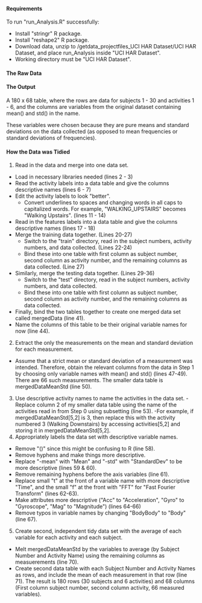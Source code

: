 #### Requirements

To run "run_Analysis.R" successfully:

* Install "stringr" R package.
* Install "reshape2" R package.
* Download data, unzip to /getdata_projectfiles_UCI HAR Dataset/UCI HAR Dataset,
and place run_Analysis inside "UCI HAR Dataset".
* Working directory must be "UCI HAR Dataset".

#### The Raw Data



#### The Output

A 180 x 68 table, where the rows are data for subjects 1 - 30 and activities 1 - 6, and the columns are variables from the original dataset containing mean() and std() in the name.

These variables were chosen because they are pure means and standard deviations on the data collected (as opposed to mean frequencies or standard deviations of frequencies).

#### How the Data was Tidied

1.  Read in the data and merge into one data set.
  - Load in necessary libraries needed (lines 2 - 3)
  - Read the activity labels into a data table and give the columns descriptive names (lines 6 - 7)
  - Edit the activity labels to look "better".  
    - Convert underlines to spaces and changing words in all caps to capitalized words. 
For example, "WALKING_UPSTAIRS" becomes "Walking Upstairs". (lines 11 - 14)
  - Read in the features labels into a data table and give the columns descriptive names (lines 17 - 18)
  - Merge the training data together. (Lines 20-27)
    - Switch to the "train" directory, read in the subject numbers, activity numbers, and data collected.  (Lines 22-24)
    - Bind these into one table with first column as subject number, second column as activity number, and the remaining columns as data collected. (Line 27)
  - Similarly, merge the testing data together. (Lines 29-36)
    - Switch to the "test" directory, read in the subject numbers, activity numbers, and data collected.  
    - Bind these into one table with first column as subject number, second column as activity number, and the remaining columns as data collected.
  - Finally, bind the two tables together to create one merged data set called mergedData (line 41). 
  - Name the columns of this table to be their original variable names for now (line 44).  
2.  Extract the only the measurements on the mean and standard deviation for each measurement.
  - Assume that a strict mean or standard deviation of a measurement was intended.  Therefore, obtain
the relevant columns from the data in Step 1 by choosing only variable names with mean() and std() (lines 47-49).
There are 66 such measurements. The smaller data table is mergedDataMeanStd (line 50).
3.  Use descriptive activity names to name the activities in the data set.
  -Replace column 2 of my smaller data table using the name of the activities read in from Step 0 using subsetting (line 53). 
    -For example, if mergedDataMeanStd[5,2] is 3, then replace this with the activity numbered 3 
(Walking Downstairs) by accessing activities[5,2] and storing it in mergedDataMeanStd[5,2].
4.  Appropriately labels the data set with descriptive variable names.
  - Remove "()" since this might be confusing to R (line 58).
  - Remove hyphens and make things more descriptive.
  - Replace "-mean" with "Mean" and "-std" with "StandardDev" to be more descriptive (lines 59 & 60).
  - Remove remaining hyphens before the axis variables (line 61).
  - Replace small "t" at the front of a variable name with more descriptive "Time", and the small "f" at the front with "FFT" for "Fast Fourier Transform" (lines 62-63).
  - Make attributes more descriptive ("Acc" to "Acceleration", "Gyro" to "Gyroscope", "Mag" to "Magnitude") (lines 64-66)
  - Remove typos in variable names by changing "BodyBody" to "Body" (line 67). 
5.  Create second, independent tidy data set with the average of each variable for each activity and each subject.
  - Melt mergedDataMeanStd by the variables to average (by Subject Number and Activity Name) using the remaining columns as measuerements (line 70).
  - Create second data table with each Subject Number and Activity Names as rows, and include the mean of each measurement in that row (line 71). The result is 180 rows (30 subjects and 6 activities) and 68 columns (First column subject number, second column activity, 66 measured variables).
